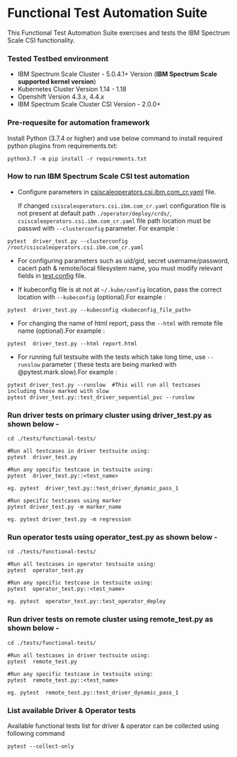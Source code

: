 # Functional Test Automation Suite

This Functional Test Automation Suite exercises and tests the IBM Spectrum Scale CSI functionality.

### Tested Testbed environment

- IBM Spectrum Scale Cluster - 5.0.4.1+ Version  (**IBM Spectrum Scale supported kernel version**)
- Kubernetes Cluster Version 1.14 - 1.18
- Openshift Version 4.3.x, 4.4.x
- IBM Spectrum Scale Cluster CSI Version - 2.0.0+

### Pre-requesite for automation framework

Install Python (3.7.4 or higher) and use below command to install required python plugins from requirements.txt:

``` 
python3.7 -m pip install -r requirements.txt
```

### How to run IBM Spectrum Scale CSI test automation

- Configure parameters in [csiscaleoperators.csi.ibm.com_cr.yaml](./operator/deploy/crds/csiscaleoperators.csi.ibm.com_cr.yaml) file.


  If changed `csiscaleoperators.csi.ibm.com_cr.yaml` configuration file is not present at default path `./operator/deploy/crds/`, `csiscaleoperators.csi.ibm.com_cr.yaml` file path location must be passwd with `--clusterconfig` parameter. For example :
```
pytest  driver_test.py --clusterconfig /root/csiscaleoperators.csi.ibm.com_cr.yaml
```
- For configuring parameters such as uid/gid, secret username/password, cacert path & remote/local filesystem name, you must modify relevant fields in [test.config](./tests/functional-tests/config/test.config) file.

- If kubeconfig file is at not at `~/.kube/config` location, pass the correct location with `--kubeconfig` (optional).For example :
```
pytest  driver_test.py --kubeconfig <kubeconfig_file_path>
```
- For changing the name of html report, pass the `--html` with remote file name (optional).For example :
```
pytest  driver_test.py --html report.html
```
- For running full testsuite with the tests which take long time, use `--runslow` parameter ( these tests are being marked with @pytest.mark.slow).For example :
```
pytest driver_test.py --runslow  #This will run all testcases including those marked with slow
pytest driver_test.py::test_driver_sequential_pvc --runslow
```
### Run driver tests on primary cluster using driver_test.py as shown below -
```
cd ./tests/functional-tests/

#Run all testcases in driver testsuite using:
pytest  driver_test.py 

#Run any specific testcase in testsuite using:
pytest  driver_test.py::<test_name> 

eg. pytest  driver_test.py::test_driver_dynamic_pass_1 

#Run specific testcases using marker 
pytest driver_test.py -m marker_name

eg. pytest driver_test.py -m regression
```
                
### Run operator tests using operator_test.py as shown below -
```       
cd ./tests/functional-tests/

#Run all testcases in operator testsuite using:
pytest  operator_test.py 

#Run any specific testcase in testsuite using:
pytest  operator_test.py::<test_name> 

eg. pytest  operator_test.py::test_operator_deploy 
```

### Run driver tests on remote cluster using remote_test.py as shown below -
```
cd ./tests/functional-tests/

#Run all testcases in driver testsuite using:
pytest  remote_test.py 

#Run any specific testcase in testsuite using:
pytest  remote_test.py::<test_name> 

eg. pytest  remote_test.py::test_driver_dynamic_pass_1
```

### List available Driver & Operator tests 
Available functional tests list for driver & operator can be collected using following command
```
pytest --collect-only
```
